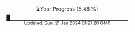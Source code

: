 <p align="center">
⏳Year Progress (5.48 %) <br>
█▁▁▁▁▁▁▁▁▁▁▁▁▁▁▁▁▁▁▁▁▁▁▁▁▁▁▁▁▁ <br>
<sub>Updated: Sun, 21 Jan 2024 01:21:20 GMT</sub>
</p>

